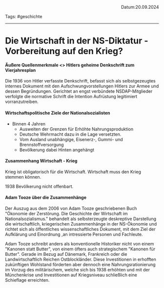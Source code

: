 <p align="right">Datum:20.09.2024</p>

Tags: #geschichte 

---

# Die Wirtschaft in der NS-Diktatur - Vorbereitung auf den Krieg?

#### Äußere Quellenmerkmale <> Hitlers geheime Denkschrift zum Vierjahresplan
Die 1936 von Hitler verfasste Denkschrift, befasst sich als selbstgezeugtes internes Dokument mit den Aufschwungvorstellungen Hitlers zur Armee und dessen Begründungen. Gerichtet an engst verbündete NSDAP-Mitglieder verfolgte die normative Schrift die Intention Aufrüstung legitimiert vorranzutreiben. 

#### Wirtschaftspolitische Ziele der Nationalsozialisten
- Binnen 4 Jahren
	- Ausweiten der Grenzen für Erhöhte Nahrungsproduktion
	- Deutsche Wehrmacht dazu in die Lage versetzten.
	- Vom Ausland unabhängige, Eisenerz-, Gummi- und Brennstoffversorgung
	- Bevölkerung dabei Hinten angehängt


#### Zusammenhang Wirtschaft - Krieg

Krieg ist obligatorisch für die Wirtschaft.
Wirtschaft muss den Krieg stemmen können.

1938 Bevölkerung nicht offenbart.


#### Adam Tooze über die Zusammenhänge

Der Auszug aus dem 2006 von Adam Tooze geschriebenen Buch "Ökonomie der Zerstörung. Die Geschichte der Wirtschaft im Nationalsozialismus." behandelt als selbsterzeugte deskreptive Darstellung die wirtschaftlich, kriegerischen Zusammenhänge in der NS-Ökonomie und richtet sich als öffentliches wissenschaftliches Dokument, mit dem Ziel der Aufklärung und Einordnung ,an intressierte Personen und Fachleute.

Adam Tooze schreibt anders als konventionelle Historiker nicht von einem "Kanonen statt Butter", von einem öfters auch strategischem "Kanonen für Butter". Gerade im Bezug auf Dänemark, Frankreich oder die Landwirtschaftlich Reichen Ostblockländer. 
Diese Investitionen in erhofften zukünftigen Wohlstand förderten aber dennoch eine Nahrungsrationierung im Vorzug des militärischem, welche sich bis 1938 erhöhten und mit der Münchenkrise und Investitionen auf Kriegsniveau schließlich eine Schieflage erreichten.